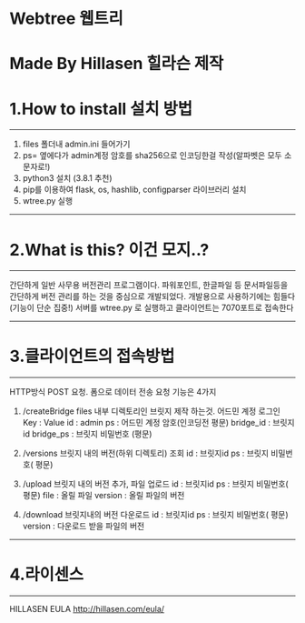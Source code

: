 Webtree 웹트리
=============

Made By Hillasen 힐라슨 제작
=============

1.How to install 설치 방법
=============

---------------------------------------

1. files 폴더내 admin.ini 들어가기
2. ps= 옆에다가 admin계정 암호를 sha256으로 인코딩한걸 작성(알파벳은 모두 소문자로!)
3. python3 설치 (3.8.1 추천)
4. pip를 이용하여 flask, os, hashlib, configparser 라이브러리 설치
5. wtree.py 실행

---------------------------------------

2.What is this? 이건 모지..?
=============

---------------------------------------
간단하게 일반 사무용 버전관리 프로그램이다. 파워포인트, 한글파일 등 문서파일등을 간단하게
버전 관리를 하는 것을 중심으로 개발되었다. 개발용으로 사용하기에는 힘들다(기능이 단순 집중!)
서버를 wtree.py 로 실행하고 클라이언트는 7070포트로 접속한다

---------------------------------------

3.클라이언트의 접속방법
=============

---------------------------------------
HTTP방식 POST 요청. 폼으로 데이터 전송
요청 기능은 4가지
1. /createBridge
    files 내부 디렉토리인 브릿지 제작 하는것. 어드민 계정 로그인
    Key : Value
    id : admin
    ps : 어드민 계정 암호(인코딩전 평문)
    bridge_id : 브릿지 id
    bridge_ps : 브릿지 비밀번호 (평문)
    
2. /versions
    브릿지 내의 버전(하위 디렉토리) 조회
    id : 브릿지id
    ps : 브릿지 비밀번호( 평문)
    
3. /upload
    브릿지 내의 버전 추가, 파일 업로드
    id : 브릿지id
    ps : 브릿지 비밀번호( 평문)
    file : 올릴 파일
    version : 올릴 파일의 버전
    
4. /download
    브릿지내의 버전 다운로드
    id : 브릿지id
    ps : 브릿지 비밀번호( 평문)
    version : 다운로드 받을 파일의 버전
---------------------------------------
    
4.라이센스
=============

---------------------------------------
HILLASEN EULA
http://hillasen.com/eula/
